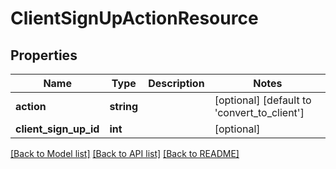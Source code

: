 # ClientSignUpActionResource

## Properties
Name | Type | Description | Notes
------------ | ------------- | ------------- | -------------
**action** | **string** |  | [optional] [default to 'convert_to_client']
**client_sign_up_id** | **int** |  | [optional] 

[[Back to Model list]](../README.md#documentation-for-models) [[Back to API list]](../README.md#documentation-for-api-endpoints) [[Back to README]](../README.md)


